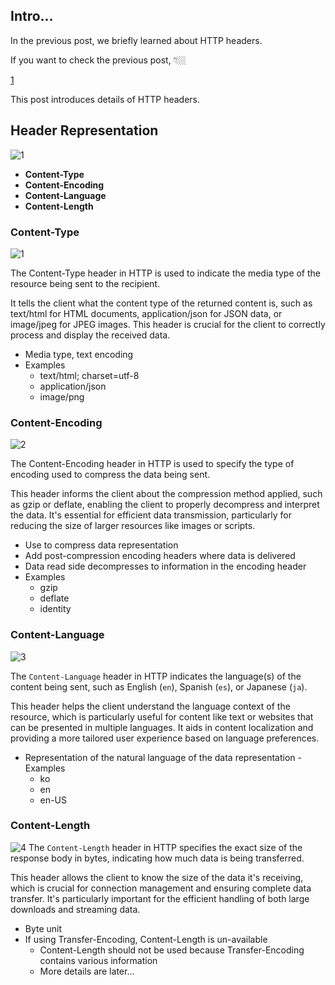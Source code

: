 ## Intro...
In the previous post, we briefly learned about HTTP headers. 

If you want to check the previous post, 👇🏼

[1](https://jay-h-blog.vercel.app/posts/WebCS/http-header)

This post introduces details of HTTP headers.

## Header Representation
![1](https://github.com/jinscodes/Blog_nextJS/assets/87598134/1976df5c-13e1-4cef-aefe-4eaac365c349)

- **Content-Type**
- **Content-Encoding**
- **Content-Language**
- **Content-Length**

### Content-Type
![1](https://github.com/jinscodes/Blog_nextJS/assets/87598134/886e8ea7-1ad6-4bc1-a717-5bbff4cb8a81)

The Content-Type header in HTTP is used to indicate the media type of the resource being sent to the recipient. 

It tells the client what the content type of the returned content is, such as text/html for HTML documents, application/json for JSON data, or image/jpeg for JPEG images. This header is crucial for the client to correctly process and display the received data.

- Media type, text encoding
- Examples
	- text/html; charset=utf-8
	- application/json
	- image/png

### Content-Encoding
![2](https://github.com/jinscodes/Blog_nextJS/assets/87598134/6657aafa-5fb2-4ceb-b72d-893c54e244b2)

The Content-Encoding header in HTTP is used to specify the type of encoding used to compress the data being sent. 

This header informs the client about the compression method applied, such as gzip or deflate, enabling the client to properly decompress and interpret the data. It's essential for efficient data transmission, particularly for reducing the size of larger resources like images or scripts.

- Use to compress data representation
- Add post-compression encoding headers where data is delivered
- Data read side decompresses to information in the encoding header
- Examples
	- gzip
	- deflate
	- identity

### Content-Language
![3](https://github.com/jinscodes/Blog_nextJS/assets/87598134/48e7e7f7-db5d-4479-b459-04cce49b6b32)

The `Content-Language` header in HTTP indicates the language(s) of the content being sent, such as English (`en`), Spanish (`es`), or Japanese (`ja`). 

This header helps the client understand the language context of the resource, which is particularly useful for content like text or websites that can be presented in multiple languages. It aids in content localization and providing a more tailored user experience based on language preferences.

- Representation of the natural language of the data representation
-Examples
	- ko
	- en
	- en-US

### Content-Length
![4](https://github.com/jinscodes/Blog_nextJS/assets/87598134/405615e3-2de7-41c4-a303-5aaa874bef78)
The `Content-Length` header in HTTP specifies the exact size of the response body in bytes, indicating how much data is being transferred.

This header allows the client to know the size of the data it's receiving, which is crucial for connection management and ensuring complete data transfer. It's particularly important for the efficient handling of both large downloads and streaming data.

- Byte unit
- If using Transfer-Encoding, Content-Length is un-available
	- Content-Length should not be used because Transfer-Encoding contains various information
	- More details are later...